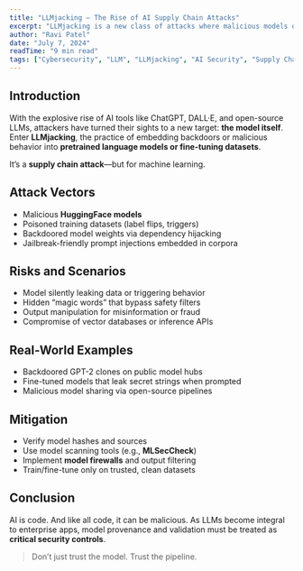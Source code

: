 ```yaml
---
title: "LLMjacking – The Rise of AI Supply Chain Attacks"
excerpt: "LLMjacking is a new class of attacks where malicious models or poisoned datasets compromise AI pipelines. Explore the risks to your LLM applications."
author: "Ravi Patel"
date: "July 7, 2024"
readTime: "9 min read"
tags: ["Cybersecurity", "LLM", "LLMjacking", "AI Security", "Supply Chain"]
---
```


## Introduction

With the explosive rise of AI tools like ChatGPT, DALL·E, and open-source LLMs, attackers have turned their sights to a new target: **the model itself**. Enter **LLMjacking**, the practice of embedding backdoors or malicious behavior into **pretrained language models or fine-tuning datasets**.

It’s a **supply chain attack**—but for machine learning.

## Attack Vectors

- Malicious **HuggingFace models**
- Poisoned training datasets (label flips, triggers)
- Backdoored model weights via dependency hijacking
- Jailbreak-friendly prompt injections embedded in corpora

## Risks and Scenarios

- Model silently leaking data or triggering behavior
- Hidden “magic words” that bypass safety filters
- Output manipulation for misinformation or fraud
- Compromise of vector databases or inference APIs

## Real-World Examples

- Backdoored GPT-2 clones on public model hubs
- Fine-tuned models that leak secret strings when prompted
- Malicious model sharing via open-source pipelines

## Mitigation

- Verify model hashes and sources
- Use model scanning tools (e.g., **MLSecCheck**)
- Implement **model firewalls** and output filtering
- Train/fine-tune only on trusted, clean datasets

## Conclusion

AI is code. And like all code, it can be malicious. As LLMs become integral to enterprise apps, model provenance and validation must be treated as **critical security controls**.

> Don’t just trust the model. Trust the pipeline.
